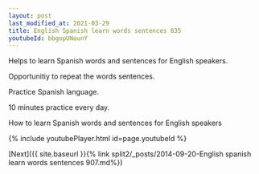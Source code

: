 ```yaml
---
layout: post
last_modified_at: 2021-03-29
title: English Spanish learn words sentences 835 
youtubeId: bbgopUNounY
---
```

 
 
Helps to learn Spanish words and sentences for English speakers.

Opportunitiy to repeat the words sentences. 

Practice Spanish language. 
 
10 minutes practice every day. 
 
How to learn Spanish words and sentences for English speakers 
 
{% include youtubePlayer.html id=page.youtubeId %}
 
 
[Next]({{ site.baseurl }}{% link  split2/_posts/2014-09-20-English spanish learn words sentences 907.md%})
 
